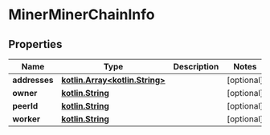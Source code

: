 # MinerMinerChainInfo

## Properties
Name | Type | Description | Notes
------------ | ------------- | ------------- | -------------
**addresses** | [**kotlin.Array&lt;kotlin.String&gt;**](.md) |  |  [optional]
**owner** | [**kotlin.String**](.md) |  |  [optional]
**peerId** | [**kotlin.String**](.md) |  |  [optional]
**worker** | [**kotlin.String**](.md) |  |  [optional]
